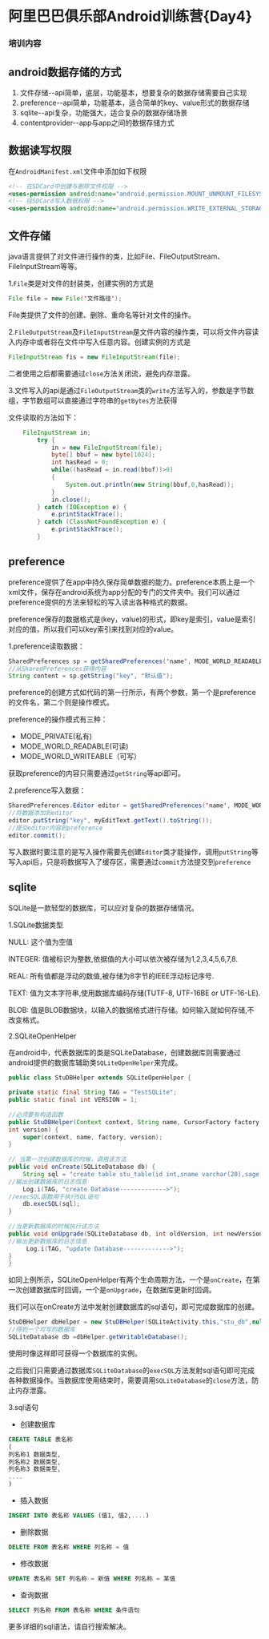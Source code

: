 # 阿里巴巴俱乐部Android训练营{Day4}

### 培训内容

## android数据存储的方式

1. 文件存储--api简单，底层，功能基本，想要复杂的数据存储需要自己实现  
2. preference--api简单，功能基本，适合简单的key、value形式的数据存储  
3. sqlite--api复杂，功能强大，适合复杂的数据存储场景  
4. contentprovider--app与app之间的数据存储方式  

## 数据读写权限

在`AndroidManifest.xml`文件中添加如下权限

```xml
<!-- 在SDCard中创建与删除文件权限 -->
<uses-permission android:name="android.permission.MOUNT_UNMOUNT_FILESYSTEMS">
<!-- 往SDCard写入数据权限 -->
<uses-permission android:name="android.permission.WRITE_EXTERNAL_STORAGE">
```

## 文件存储

java语言提供了对文件进行操作的类，比如File、FileOutputStream、FileInputStream等等。

1.`File`类是对文件的封装类，创建实例的方式是
```java
File file = new File('文件路径');
```
File类提供了文件的创建、删除、重命名等针对文件的操作。

2.`FileOutputStream`及`FileInputStream`是文件内容的操作类，可以将文件内容读入内存中或者将在文件中写入任意内容。创建实例的方式是
```java
FileInputStream fis = new FileInputStream(file);
```
二者使用之后都需要通过`close`方法关闭流，避免内存泄露。

3.文件写入的api是通过`FileOutputStream`类的`write`方法写入的，参数是字节数组，字节数组可以直接通过字符串的`getBytes`方法获得

文件读取的方法如下：
```java
	FileInputStream in;
        try {
            in = new FileInputStream(file);
            byte[] bbuf = new byte[1024];  
            int hasRead = 0;  
            while((hasRead = in.read(bbuf))>0)  
            {  
                System.out.println(new String(bbuf,0,hasRead));  
            }  
            in.close();  
        } catch (IOException e) {
            e.printStackTrace();
        } catch (ClassNotFoundException e) {
            e.printStackTrace();
        }
```

## preference

preference提供了在app中持久保存简单数据的能力。preference本质上是一个xml文件，保存在android系统为app分配的专门的文件夹中。我们可以通过preference提供的方法来轻松的写入读出各种格式的数据。

preference保存的数据格式是(key，value)的形式，即key是索引，value是索引对应的值，所以我们可以key索引来找到对应的value。

1.preference读取数据：

```java
SharedPreferences sp = getSharedPreferences('name', MODE_WORLD_READABLE);  
//从SharedPreferences获得内容  
String content = sp.getString("key", "默认值");  
```
preference的创建方式如代码的第一行所示，有两个参数，第一个是preference的文件名，第二个则是操作模式。

preference的操作模式有三种：

- MODE_PRIVATE(私有)
- MODE_WORLD_READABLE(可读)
- MODE_WORLD_WRITEABLE（可写）

获取preference的内容只需要通过`getString`等api即可。  

2.preference写入数据：

```java
SharedPreferences.Editor editor = getSharedPreferences('name', MODE_WORLD_WRITEABLE).edit();  
//将数据添加到editor  
editor.putString("key", myEditText.getText().toString());  
//提交editor内容到preference  
editor.commit(); 
```

写入数据时要注意的是写入操作需要先创建`Editor`类才能操作，调用`putString`等写入api后，只是将数据写入了缓存区，需要通过`commit`方法提交到`preference`

## sqlite

SQLite是一款轻型的数据库，可以应对复杂的数据存储情况。

1.SQLite数据类型

NULL: 这个值为空值

INTEGER: 值被标识为整数,依据值的大小可以依次被存储为1,2,3,4,5,6,7,8.

REAL: 所有值都是浮动的数值,被存储为8字节的IEEE浮动标记序号.

TEXT: 值为文本字符串,使用数据库编码存储(TUTF-8, UTF-16BE or UTF-16-LE).

BLOB: 值是BLOB数据块，以输入的数据格式进行存储。如何输入就如何存储,不改变格式。

2.SQLiteOpenHelper

在android中，代表数据库的类是SQLiteDatabase，创建数据库则需要通过android提供的数据库辅助类`SQLiteOpenHelper`来完成。

```java
public class StuDBHelper extends SQLiteOpenHelper {  
  
private static final String TAG = "TestSQLite";  
public static final int VERSION = 1;  
  
//必须要有构造函数  
public StuDBHelper(Context context, String name, CursorFactory factory,  
int version) {  
    super(context, name, factory, version);  
}  
  
// 当第一次创建数据库的时候，调用该方法   
public void onCreate(SQLiteDatabase db) {  
    String sql = "create table stu_table(id int,sname varchar(20),sage int,ssex varchar(10))";  
//输出创建数据库的日志信息  
    Log.i(TAG, "create Database------------->");  
//execSQL函数用于执行SQL语句  
    db.execSQL(sql);  
}  
  
//当更新数据库的时候执行该方法  
public void onUpgrade(SQLiteDatabase db, int oldVersion, int newVersion) {  
//输出更新数据库的日志信息  
     Log.i(TAG, "update Database------------->");  
}  
}  
```

如同上例所示，SQLiteOpenHelper有两个生命周期方法，一个是`onCreate`，在第一次创建数据库时回调，一个是`onUpgrade`，在数据库更新时回调。

我们可以在onCreate方法中发射创建数据库的sql语句，即可完成数据库的创建。

```java
StuDBHelper dbHelper = new StuDBHelper(SQLiteActivity.this,"stu_db",null,1);  
//得到一个可写的数据库  
SQLiteDatabase db =dbHelper.getWritableDatabase();  
```

使用时像这样即可获得一个数据库的实例。

之后我们只需要通过数据库`SQLiteDatabase`的`execSQL`方法发射sql语句即可完成各种数据操作。当数据库使用结束时，需要调用`SQLiteDatabase`的`close`方法，防止内存泄露。

3.sql语句

- 创建数据库

```sql
CREATE TABLE 表名称
(
列名称1 数据类型,
列名称2 数据类型,
列名称3 数据类型,
....
)
```

- 插入数据

```sql
INSERT INTO 表名称 VALUES (值1, 值2,....)
```

- 删除数据

```sql
DELETE FROM 表名称 WHERE 列名称 = 值
```

- 修改数据

```sql
UPDATE 表名称 SET 列名称 = 新值 WHERE 列名称 = 某值
```

- 查询数据

```sql
SELECT 列名称 FROM 表名称 WHERE 条件语句
```

更多详细的sql语法，请自行搜索解决。
